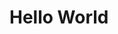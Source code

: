  <!DOCTYPE html>
<html>
<head><meta property="fb:pages" content="105831051256321" /></head>
<body>
<h1>Hello World</h1>
</body>
</html>
